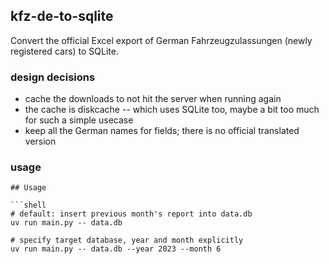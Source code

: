 ## kfz-de-to-sqlite

Convert the official Excel export of German Fahrzeugzulassungen (newly registered cars) to SQLite.

### design decisions

- cache the downloads to not hit the server when running again
- the cache is diskcache -- which uses SQLite too, maybe a bit too much for such a simple usecase
- keep all the German names for fields; there is no official translated version

### usage

``` shell
## Usage

```shell
# default: insert previous month's report into data.db
uv run main.py -- data.db

# specify target database, year and month explicitly
uv run main.py -- data.db --year 2023 --month 6
```
``` 
